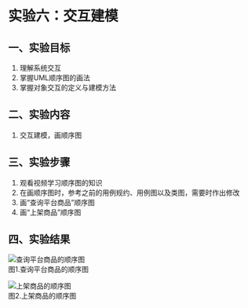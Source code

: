 # 实验六：交互建模

## 一、实验目标
1. 理解系统交互  
2. 掌握UML顺序图的画法  
3. 掌握对象交互的定义与建模方法  

## 二、实验内容
1. 交互建模，画顺序图

## 三、实验步骤
1. 观看视频学习顺序图的知识  
2. 在画顺序图时，参考之前的用例规约、用例图以及类图，需要时作出修改  
3. 画“查询平台商品”顺序图   
4. 画“上架商品”顺序图  

## 四、实验结果
![查询平台商品的顺序图](./lab6_photo01.jpg)  
图1.查询平台商品的顺序图  

![上架商品的顺序图](./lab6_photo02.jpg)  
图2.上架商品的顺序图
